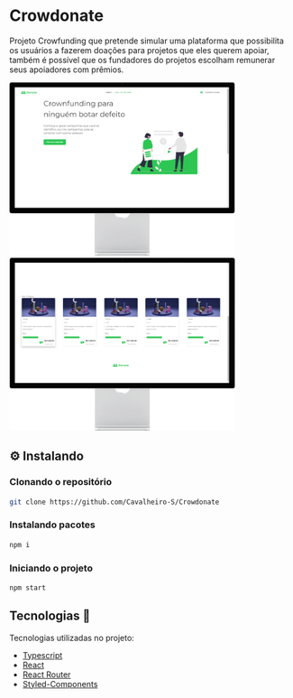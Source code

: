 # Crowdonate
Projeto Crowfunding que pretende simular uma plataforma que possibilita os usuários a fazerem doações para projetos que eles querem apoiar, também é possível que os fundadores do projetos escolham remunerar seus apoiadores com prêmios.
<div>
  <img width="400px" src="https://github.com/Cavalheiro-S/Assets/blob/main/Crowdfunding/Tela-Inicial.png" />
  <img width="400px" src="https://github.com/Cavalheiro-S/Assets/blob/main/Crowdfunding/Tela-Inicial-2.png" />
</div>

## ⚙ Instalando

### Clonando o repositório
```bash
git clone https://github.com/Cavalheiro-S/Crowdonate
```

### Instalando pacotes
```bash
npm i
```

### Iniciando o projeto
```bash
npm start
```

## Tecnologias 🚀
Tecnologias utilizadas no projeto: 
- [Typescript](https://www.typescriptlang.org/)
- [React](https://pt-br.reactjs.org/)
- [React Router](https://reactrouter.com/en/main)
- [Styled-Components](https://styled-components.com/)
